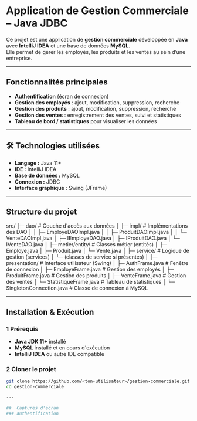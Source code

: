 #  Application de Gestion Commerciale – Java JDBC

Ce projet est une application de **gestion commerciale** développée en **Java** avec **IntelliJ IDEA** et une base de données **MySQL**.  
Elle permet de gérer les employés, les produits et les ventes au sein d’une entreprise.

---

##  Fonctionnalités principales

- **Authentification** (écran de connexion)
- **Gestion des employés** : ajout, modification, suppression, recherche
- **Gestion des produits** : ajout, modification, suppression, recherche
- **Gestion des ventes** : enregistrement des ventes, suivi et statistiques
- **Tableau de bord / statistiques** pour visualiser les données

---

## 🛠 Technologies utilisées
- **Langage :** Java 11+  
- **IDE :** IntelliJ IDEA  
- **Base de données :** MySQL  
- **Connexion :** JDBC  
- **Interface graphique :** Swing (JFrame)

---

##  Structure du projet

src/
 ├─ dao/                      # Couche d'accès aux données
 │   ├─ impl/                  # Implémentations des DAO
 │   │   ├─ EmployeDAOImpl.java
 │   │   ├─ ProduitDAOImpl.java
 │   │   └─ VenteDAOImpl.java
 │   ├─ IEmployeDAO.java
 │   ├─ IProduitDAO.java
 │   └─ IVenteDAO.java
 │
 ├─ metier/entity/             # Classes métier (entités)
 │   ├─ Employe.java
 │   ├─ Produit.java
 │   └─ Vente.java
 │
 ├─ service/                   # Logique de gestion (services)
 │   └─ (classes de service si présentes)
 │
 ├─ presentation/              # Interface utilisateur (Swing)
 │   ├─ AuthFrame.java         # Fenêtre de connexion
 │   ├─ EmployeFrame.java      # Gestion des employés
 │   ├─ ProduitFrame.java      # Gestion des produits
 │   ├─ VenteFrame.java        # Gestion des ventes
 │   └─ StatistiqueFrame.java  # Tableau de statistiques
 │
 └─ SingletonConnection.java   # Classe de connexion à MySQL

 ---

##  Installation & Exécution

### 1 Prérequis
- **Java JDK 11+** installé
- **MySQL** installé et en cours d'exécution
- **IntelliJ IDEA** ou autre IDE compatible

### 2 Cloner le projet
```bash
git clone https://github.com/<ton-utilisateur>/gestion-commerciale.git
cd gestion-commerciale

---

##  Captures d'écran
### authentification



